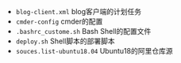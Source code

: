 * `blog-client.xml` blog客户端的计划任务
* `cmder-config` cmder的配置
* `.bashrc_custome.sh` Bash Shell的配置文件
* `deploy.sh` Shell脚本的部署脚本
* `souces.list-ubuntu18.04` Ubuntu18的阿里仓库源